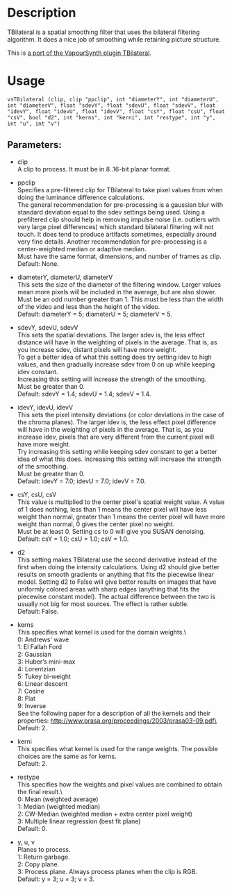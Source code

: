 # Description

TBilateral is a spatial smoothing filter that uses the bilateral filtering algorithm. It does a nice job of smoothing while retaining picture structure.

This is [a port of the VapourSynth plugin TBilateral](https://github.com/dubhater/vapoursynth-tbilateral).

# Usage

```
vsTBilateral (clip, clip "ppclip", int "diameterY", int "diameterU", int "diameterV", float "sdevY", float "sdevU", float "sdevV", float "idevY", float "idevU", float "idevV", float "csY", float "csU", float "csV", bool "d2", int "kerns", int "kerni", int "restype", int "y", int "u", int "v")
```

## Parameters:

- clip\
    A clip to process. It must be in 8..16-bit planar format.
    
- ppclip\
    Specifies a pre-filtered clip for TBilateral to take pixel values from when doing the luminance difference calculations.\
    The general recommendation for pre-processing is a gaussian blur with standard deviation equal to the sdev settings being used. Using a prefiltered clip should help in removing impulse noise (i.e. outliers with very large pixel differences) which standard bilateral filtering will not touch. It does tend to produce artifacts sometimes, especially around very fine details. Another recommendation for pre-processing is a center-weighted median or adaptive median.\
    Must have the same format, dimensions, and number of frames as clip.\
    Default: None.
    
- diameterY, diameterU, diameterV\
    This sets the size of the diameter of the filtering window. Larger values mean more pixels will be included in the average, but are also slower.\
    Must be an odd number greater than 1. This must be less than the width of the video and less than the height of the video.\
    Default: diameterY = 5; diameterU = 5; diameterV = 5.
    
- sdevY, sdevU, sdevV\
    This sets the spatial deviations. The larger sdev is, the less effect distance will have in the weighting of pixels in the average. That is, as you increase sdev, distant pixels will have more weight.\
    To get a better idea of what this setting does try setting idev to high values, and then gradually increase sdev from 0 on up while keeping idev constant.\
    Increasing this setting will increase the strength of the smoothing.\
    Must be greater than 0.\
    Default: sdevY = 1.4; sdevU = 1.4; sdevV = 1.4.
    
- idevY, idevU, idevV\
    This sets the pixel intensity deviations (or color deviations in the case of the chroma planes). The larger idev is, the less effect pixel difference will have in the weighting of pixels in the average. That is, as you increase idev, pixels that are very different from the current pixel will have more weight.\
    Try increasing this setting while keeping sdev constant to get a better idea of what this does. Increasing this setting will increase the strength of the smoothing.\
    Must be greater than 0.\
    Default: idevY = 7.0; idevU = 7.0; idevV = 7.0.
    
- csY, csU, csV\
    This value is multiplied to the center pixel's spatial weight value. A value of 1 does nothing, less than 1 means the center pixel will have less weight than normal, greater than 1 means the center pixel will have more weight than normal, 0 gives the center pixel no weight.\
    Must be at least 0. Setting cs to 0 will give you SUSAN denoising.\
    Default: csY = 1.0; csU = 1.0; csV = 1.0.
    
- d2\
    This setting makes TBilateral use the second derivative instead of the first when doing the intensity calculations. Using d2 should give better results on smooth gradients or anything that fits the piecewise linear model. Setting d2 to False will give better results on images that have uniformly colored areas with sharp edges (anything that fits the piecewise constant model). The actual difference between the two is usually not big for most sources. The effect is rather subtle.\
    Default: False.
    
- kerns\
    This specifies what kernel is used for the domain weights.\    
    0: Andrews' wave\
    1: El Fallah Ford\
    2: Gaussian\
    3: Huber’s mini-max\
    4: Lorentzian\
    5: Tukey bi-weight\
    6: Linear descent\
    7: Cosine\
    8: Flat\
    9: Inverse\
    See the following paper for a description of all the kernels and their properties: http://www.prasa.org/proceedings/2003/prasa03-09.pdf\
    Default: 2.
    
- kerni\
    This specifies what kernel is used for the range weights. The possible choices are the same as for kerns.\
    Default: 2.
    
- restype\
    This specifies how the weights and pixel values are combined to obtain the final result.\    
    0: Mean (weighted average)\
    1: Median (weighted median)\
    2: CW-Median (weighted median + extra center pixel weight)\
    3: Multiple linear regression (best fit plane)\
    Default: 0.
    
- y, u, v\
    Planes to process.\
    1: Return garbage.\
    2: Copy plane.\
    3: Process plane. Always process planes when the clip is RGB.\
    Default: y = 3; u = 3; v = 3.
